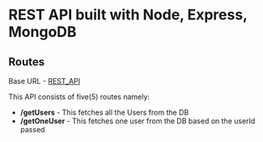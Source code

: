 # REST API built with Node, Express, MongoDB

## Routes
Base URL - [REST_API](https://restcrudapi.herokuapp.com)

This API consists of five(5) routes namely:

* **/getUsers** - This fetches all the Users from the DB
* **/getOneUser** - This fetches one user from the DB based on the userId passed

